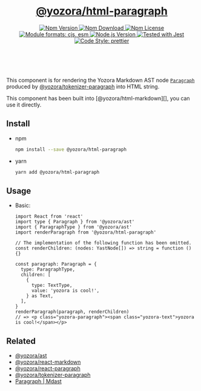<header>
  <h1 align="center">
    <a href="https://github.com/guanghechen/yozora-html/tree/main/packages/paragraph#readme">@yozora/html-paragraph</a>
  </h1>
  <div align="center">
    <a href="https://www.npmjs.com/package/@yozora/html-paragraph">
      <img
        alt="Npm Version"
        src="https://img.shields.io/npm/v/@yozora/html-paragraph.svg"
      />
    </a>
    <a href="https://www.npmjs.com/package/@yozora/html-paragraph">
      <img
        alt="Npm Download"
        src="https://img.shields.io/npm/dm/@yozora/html-paragraph.svg"
      />
    </a>
    <a href="https://www.npmjs.com/package/@yozora/html-paragraph">
      <img
        alt="Npm License"
        src="https://img.shields.io/npm/l/@yozora/html-paragraph.svg"
      />
    </a>
    <a href="#install">
      <img
        alt="Module formats: cjs, esm"
        src="https://img.shields.io/badge/module_formats-cjs%2C%20esm-green.svg"
      />
    </a>
    <a href="https://github.com/nodejs/node">
      <img
        alt="Node.js Version"
        src="https://img.shields.io/node/v/@yozora/html-paragraph"
      />
    </a>
    <a href="https://github.com/facebook/jest">
      <img
        alt="Tested with Jest"
        src="https://img.shields.io/badge/tested_with-jest-9c465e.svg"
      />
    </a>
    <a href="https://github.com/prettier/prettier">
      <img
        alt="Code Style: prettier"
        src="https://img.shields.io/badge/code_style-prettier-ff69b4.svg?style=flat-square"
      />
    </a>
  </div>
</header>
<br/>

This component is for rendering the Yozora Markdown AST node [`Paragraph`][@yozora/ast] 
produced by [@yozora/tokenizer-paragraph][] into HTML string.

This component has been built into [@yozora/html-markdown][], you can use it directly.

## Install

* npm

  ```bash
  npm install --save @yozora/html-paragraph
  ```

* yarn

  ```bash
  yarn add @yozora/html-paragraph
  ```


## Usage

* Basic:

  ```tsx
  import React from 'react'
  import type { Paragraph } from '@yozora/ast'
  import { ParagraphType } from '@yozora/ast'
  import renderParagraph from '@yozora/html-paragraph'

  // The implementation of the following function has been omitted.
  const renderChildren: (nodes: YastNode[]) => string = function () {}

  const paragraph: Paragraph = {
    type: ParagraphType,
    children: [
      {
        type: TextType,
        value: 'yozora is cool!',
      } as Text,
    ],
  }
  renderParagraph(paragraph, renderChildren)
  // => <p class="yozora-paragraph"><span class="yozora-text">yozora is cool!</span></p>
  ```

## Related

* [@yozora/ast][]
* [@yozora/react-markdown][]
* [@yozora/react-paragraph][]
* [@yozora/tokenizer-paragraph][]
* [Paragraph | Mdast][mdast]


[@yozora/ast]: https://www.npmjs.com/package/@yozora/ast#paragraph
[@yozora/react-markdown]: https://www.npmjs.com/package/@yozora/react-markdown
[@yozora/tokenizer-paragraph]: https://www.npmjs.com/package/@yozora/tokenizer-paragraph
[@yozora/react-paragraph]: https://www.npmjs.com/package/@yozora/react-paragraph
[mdast]: https://github.com/syntax-tree/mdast#paragraph
